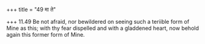 +++
title = "49 मा ते"

+++
11.49 Be not afraid, nor bewildered on seeing such a teriible form of
Mine as this; with thy fear dispelled and with a gladdened heart, now
behold again this former form of Mine.

